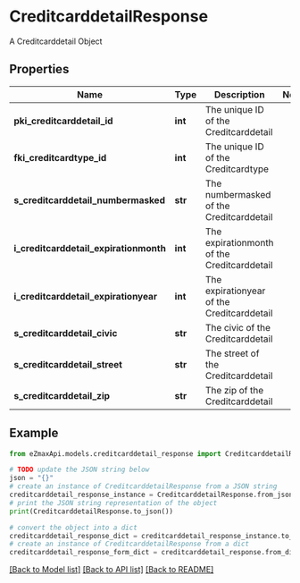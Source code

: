 # CreditcarddetailResponse

A Creditcarddetail Object

## Properties

Name | Type | Description | Notes
------------ | ------------- | ------------- | -------------
**pki_creditcarddetail_id** | **int** | The unique ID of the Creditcarddetail | 
**fki_creditcardtype_id** | **int** | The unique ID of the Creditcardtype | 
**s_creditcarddetail_numbermasked** | **str** | The numbermasked of the Creditcarddetail | 
**i_creditcarddetail_expirationmonth** | **int** | The expirationmonth of the Creditcarddetail | 
**i_creditcarddetail_expirationyear** | **int** | The expirationyear of the Creditcarddetail | 
**s_creditcarddetail_civic** | **str** | The civic of the Creditcarddetail | 
**s_creditcarddetail_street** | **str** | The street of the Creditcarddetail | 
**s_creditcarddetail_zip** | **str** | The zip of the Creditcarddetail | 

## Example

```python
from eZmaxApi.models.creditcarddetail_response import CreditcarddetailResponse

# TODO update the JSON string below
json = "{}"
# create an instance of CreditcarddetailResponse from a JSON string
creditcarddetail_response_instance = CreditcarddetailResponse.from_json(json)
# print the JSON string representation of the object
print(CreditcarddetailResponse.to_json())

# convert the object into a dict
creditcarddetail_response_dict = creditcarddetail_response_instance.to_dict()
# create an instance of CreditcarddetailResponse from a dict
creditcarddetail_response_form_dict = creditcarddetail_response.from_dict(creditcarddetail_response_dict)
```
[[Back to Model list]](../README.md#documentation-for-models) [[Back to API list]](../README.md#documentation-for-api-endpoints) [[Back to README]](../README.md)


